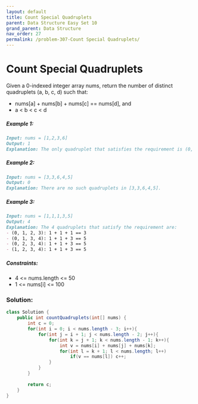 ```yaml
---
layout: default
title: Count Special Quadruplets
parent: Data Structure Easy Set 10
grand_parent: Data Structure
nav_order: 27
permalink: /problem-307-Count Special Quadruplets/
---
```

# Count Special Quadruplets
Given a 0-indexed integer array nums, return the number of distinct quadruplets (a, b, c, d) such that:

* nums[a] + nums[b] + nums[c] == nums[d], and
* a < b < c < d

##### Example 1:
```markdown
Input: nums = [1,2,3,6]
Output: 1
Explanation: The only quadruplet that satisfies the requirement is (0, 1, 2, 3) because 1 + 2 + 3 == 6.
```
##### Example 2:
```markdown
Input: nums = [3,3,6,4,5]
Output: 0
Explanation: There are no such quadruplets in [3,3,6,4,5].
```
##### Example 3:
```markdown
Input: nums = [1,1,1,3,5]
Output: 4
Explanation: The 4 quadruplets that satisfy the requirement are:
- (0, 1, 2, 3): 1 + 1 + 1 == 3
- (0, 1, 3, 4): 1 + 1 + 3 == 5
- (0, 2, 3, 4): 1 + 1 + 3 == 5
- (1, 2, 3, 4): 1 + 1 + 3 == 5
```
##### Constraints:
* 4 <= nums.length <= 50
* 1 <= nums[i] <= 100

### Solution:
```java
class Solution {
    public int countQuadruplets(int[] nums) {
        int c = 0;
        for(int i = 0; i < nums.length - 3; i++){
            for(int j = i + 1; j < nums.length - 2; j++){
                for(int k = j + 1; k < nums.length - 1; k++){
                    int v = nums[i] + nums[j] + nums[k];
                    for(int l = k + 1; l < nums.length; l++)
                        if(v == nums[l]) c++;
                }
            }
        }
        
        return c;
    }
}
```